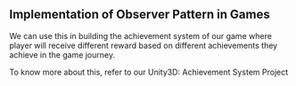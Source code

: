 ## Implementation of Observer Pattern in Games

We can use this in building the achievement system of our game where player will receive different reward based on different achievements they achieve in the game journey.

To know more about this, refer to our Unity3D: Achievement System Project
